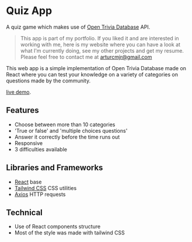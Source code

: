 # Quiz App
A quiz game which makes use of [Open Trivia Database](https://opentdb.com/) API.
> This app is part of my portfolio. If you liked it and are interested in working with me, here is my website where you can have a look at what I'm currently doing, see my other projects and get my resume. 
> Please feel free to contact me at arturcmjr@gmail.com

This web app is a simple implementation of Open Trivia Database made on React where you can test your knowledge on a variety of categories on questions made by the community.

[live demo](https://quiz.arju.dev/).

## Features
- Choose between more than 10 categories
- 'True or false' and 'multiple choices questions'
- Answer it correctly before the time runs out
- Responsive
- 3 difficulties available

## Libraries and Frameworks
- [React](https://reactjs.org/) base
- [Tailwind CSS](https://tailwindcss.com/) CSS utilities
- [Axios](https://github.com/axios/axios) HTTP requests

## Technical
- Use of React components structure
- Most of the style was made with tailwind CSS